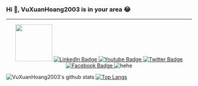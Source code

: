 ### Hi 👋, VuXuanHoang2003 is in your area 😂

---

<!-- **VuXuanHoang2003/VuXuanHoang2003** is a ✨ _special_ ✨ repository because its `README.md` (this file) appears on your GitHub profile. -->

<div id="badges" align="center">
    <img src="https://media.giphy.com/media/M9gbBd9nbDrOTu1Mqx/giphy.gif" width="100"/>
    <a href="https://www.linkedin.com/in/vuxuanhoang2003vn/">
        <img src="https://img.shields.io/badge/LinkedIn-blue?style=for-the-badge&logo=linkedin&logoColor=white" alt="LinkedIn Badge"/>
    </a>
    <a href="https://www.youtube.com/@VuXuanHoang2003VN">
        <img src="https://img.shields.io/badge/YouTube-red?style=for-the-badge&logo=youtube&logoColor=white" alt="Youtube Badge"/>
    </a>
    <a href="https://twitter.com/VuXuanHoang2k3">
        <img src="https://img.shields.io/badge/Twitter-blue?style=for-the-badge&logo=twitter&logoColor=white" alt="Twitter Badge"/>
    </a>
    <a href="https://www.facebook.com/VuXuanHoang2003VN/">
        <img src="https://img.shields.io/badge/Facebook-blue?style=for-the-badge&logo=facebook&logoColor=white" alt="Facebook Badge"/>
    </a>
    <img src="https://komarev.com/ghpvc/?username=VuXuanHoang2003&style=for-the-badge" alt="hehe"/>
</div>

![VuXuanHoang2003's github stats](https://github-readme-stats.vercel.app/api/?username=VuXuanHoang2003&show_icons=true&hide_border=true&theme=algolia&count_private=true) [![Top Langs](https://github-readme-stats.vercel.app/api/top-langs/?username=VuXuanHoang2003&layout=compact&show_icons=true&hide_border=true&theme=algolia&count_private=true)](https://github.com/VuXuanHoang2003)

<!-- Here are some ideas to get you started:

- 🔭 I’m currently working on ...
- 🌱 I’m currently learning ...
- 👯 I’m looking to collaborate on ...
- 🤔 I’m looking for help with ...
- 💬 Ask me about ...
- 📫 How to reach me: ...
- 😄 Pronouns: ...
- ⚡ Fun fact: ... -->

